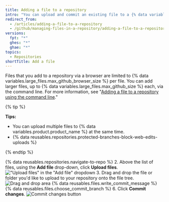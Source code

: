 ```yaml
---
title: Adding a file to a repository
intro: "You can upload and commit an existing file to a {% data variables.product.product_name %} repository. Drag and drop a file to any directory in the file tree, or upload files from the repository's main page."
redirect_from:
  - /articles/adding-a-file-to-a-repository
  - /github/managing-files-in-a-repository/adding-a-file-to-a-repository
versions:
  fpt: "*"
  ghes: "*"
  ghae: "*"
topics:
  - Repositories
shortTitle: Add a file
---
```


Files that you add to a repository via a browser are limited to {% data variables.large_files.max_github_browser_size %} per file. You can add larger files, up to {% data variables.large_files.max_github_size %} each, via the command line. For more information, see "[Adding a file to a repository using the command line](/articles/adding-a-file-to-a-repository-using-the-command-line)."

{% tip %}

**Tips:**

- You can upload multiple files to {% data variables.product.product_name %} at the same time.
- {% data reusables.repositories.protected-branches-block-web-edits-uploads %}

{% endtip %}

{% data reusables.repositories.navigate-to-repo %} 2. Above the list of files, using the **Add file** drop-down, click **Upload files**.
!["Upload files" in the "Add file" dropdown](/assets/images/help/repository/upload-files-button.png) 3. Drag and drop the file or folder you'd like to upload to your repository onto the file tree.
![Drag and drop area](/assets/images/help/repository/upload-files-drag-and-drop.png)
{% data reusables.files.write_commit_message %}
{% data reusables.files.choose_commit_branch %} 6. Click **Commit changes**.
![Commit changes button](/assets/images/help/repository/commit-changes-button.png)
